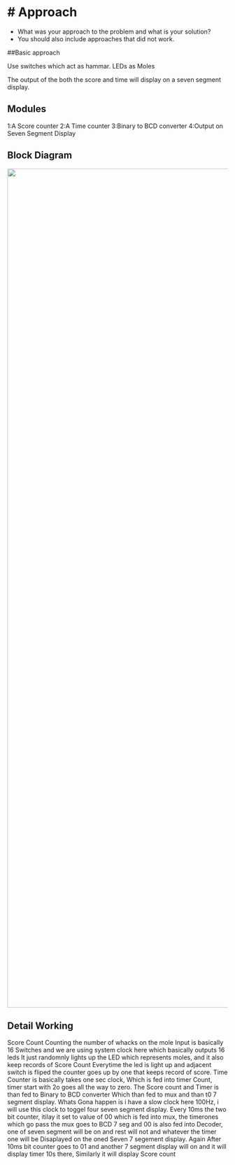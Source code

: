 # # Approach

- What was your approach to the problem and what is your solution?
- You should also include approaches that did not work.

##Basic approach

Use switches which act as hammar.
LEDs as Moles

The output of the both the score and time will display on a seven segment display.

## Modules

1:A Score counter 
2:A Time counter
3:Binary to BCD converter
4:Output on Seven Segment Display

## Block Diagram

<p align="center">
  <img src="https://lh3.google.com/u/0/d/1TW5dVH_bIU5aARj2I9uMmL4-0ItDH6Xi=w1920-h942-iv1" width="1920" title="hover text">
  
</p>

## Detail Working

Score Count Counting the number of whacks on the mole
Input is basically 16 Switches and we are using system clock here which basically outputs 16 leds
It just randomnly lights up the LED which represents moles, and it also keep records of Score Count
Everytime the led is light up and adjacent switch is fliped the counter goes up by one that keeps record of score.
Time Counter is basically takes one sec clock, Which is fed into timer Count, timer start with 2o goes all the way
to zero.
The Score count and Timer is than fed to Binary to BCD converter Which than fed to mux and than t0 7 segment display.
Whats Gona happen is i have a slow clock here 100Hz, i will use this clock to toggel four seven segment display.
Every 10ms the two bit counter, itilay it set to value of 00 which is fed into mux, the timerones which go pass the mux
goes to BCD 7 seg and 00 is also fed into Decoder, one of seven segment will be on and rest will not and whatever the timer 
one will be Disaplayed on the oned Seven 7 segement display. Again After 10ms bit counter goes to 01 and another 7 segment 
display will on and it will display timer 10s there, Similarly it will display Score count
